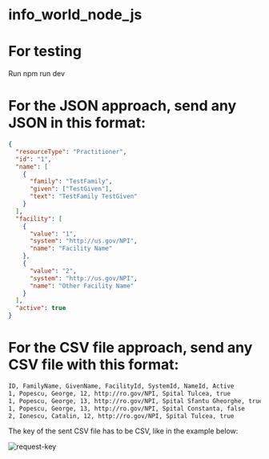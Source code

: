 # info_world_node_js

# For testing

Run npm run dev

# For the JSON approach, send any JSON in this format:

```json
{
  "resourceType": "Practitioner",
  "id": "1",
  "name": [
    {
      "family": "TestFamily",
      "given": ["TestGiven"],
      "text": "TestFamily TestGiven"
    }
  ],
  "facility": [
    {
      "value": "1",
      "system": "http://us.gov/NPI",
      "name": "Facility Name"
    },
    {
      "value": "2",
      "system": "http://us.gov/NPI",
      "name": "Other Facility Name"
    }
  ],
  "active": true
}
```

# For the CSV file approach, send any CSV file with this format:

```bash
ID, FamilyName, GivenName, FacilityId, SystemId, NameId, Active
1, Popescu, George, 12, http://ro.gov/NPI, Spital Tulcea, true
1, Popescu, George, 13, http://ro.gov/NPI, Spital Sfantu Gheorghe, true
1, Popescu, George, 13, http://ro.gov/NPI, Spital Constanta, false
2, Ionescu, Catalin, 12, http://ro.gov/NPI, Spital Tulcea, true
```

The key of the sent CSV file has to be CSV, like in the example below:

![request-key](https://i.imgur.com/jL2Wbzy.png)
